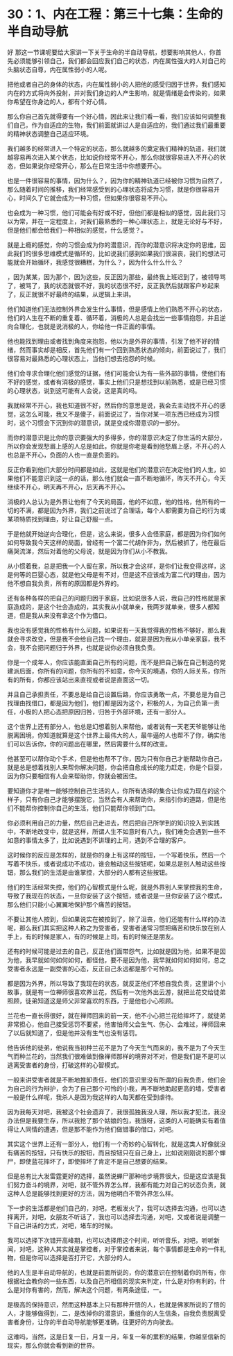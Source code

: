 # 30：1、内在工程：第三十七集：生命的半自动导航

好 那这一节课呢要给大家讲一下关于生命的半自动导航，想要影响其他人，你首先必须能够引领自己，我们都会回应我们自己的状态，内在属性强大的人对自己的头脑状态自尊，内在属性弱小的人呢。

把他或者自己的身体的状态，内在属性弱小的人把他的感受归因于世界，我们感知内在的方式将向外投射，并对我们身边的人产生影响，就是情绪是会传染的，如果你希望在你身边的人，都有个好心情。

那么你自己首先就得要有一个好心情，因此来让我们看一看，我们应该如何调整我们自己，作为自适应的生物，我们前面就讲过人是自适应的，我们通过我们最重要的精神状态调整自己适应环境。

我们越多的经常进入一个特定的状态，那么就越多的奠定我们精神的轨道，我们就越容易再次进入某个状态，比如说你经常不开心，那么你就很容易进入不开心的状态，但如果说你经常开心，那么在日常生活中你想要开心。

也是一件很容易的事情，因为什么？，因为你的精神轨道已经被你习惯为自然了，那么随着时间的推移，我们经常感受到的心理状态将成为习惯，就是你很容易开心，时间久了它就会成为一种习惯，但如果你很容易不开心。

也会成为一种习惯，他们可能会有好或不好，但他们都是相似的感觉，因此我们习以为常，并在一定程度上，对我们最熟悉的一种心理状态上，就是无论好与不好，但是他们都会给我们一种相似的感觉，什么感觉？。

就是上瘾的感觉，你的习惯会成为你的潜意识，而你的潜意识将决定你的思维，因此我们的很多思维模式是循环的，比如说我们感到如果我们很沮丧，我们的想法可能就会开始循环，我感觉很糟糕，为什么？，因为什么什么什么？

，因为某某，因为那个，因为这些，反正因为那些，最终我上班迟到了，被领导骂了，被骂了，我的状态就很不好，我的状态很不好，反正我然后就跟客户吵起来了，反正就很不好最终的结果，从逻辑上来讲。

他们知道他们无法控制外界会发生什么事情，但是感情上他们熟悉不开心的状态，他们的人生在不断的重复着、循环着，消极的人总是会找出一些事情抱怨，并且逆向合理化，也就是说消极的人，你给他一件正面的事情。

他也能找到理由或者找到角度来抱怨，他以为是外界的事情，引发了他不好的情绪，然而事实却是相反，首先他们有一个回到熟悉状态的倾向，前面说过了，我们很容易对最熟悉的心理状态上，当他们想去抱怨的时候。

他们会寻求合理化他们感觉的证据，他们可能会认为有一些外部的事情，使他们有不好的感觉，或者有消极的感觉，事实上他们只是想找到以前熟悉，或是已经习惯的心理状态，说到这可能有人会说，这是真的吗。

我就经常不开心，我也知道很不好，然后你的意思是说，我会去主动找不开心的感觉，这怎么可能，我又不是傻子，前面说过了，当你对某一项东西已经成为习惯时，这个习惯会下沉到你的潜意识，就是变成你潜意识的一部分。

而你的潜意识是比你的意识要强大的多得多，你的潜意识决定了你生活的大部分，所以你会发现愁眉上感的人总是如此，你就是你老是看到他愁眉上感，不开心的人也总是不开心，负面的人也一直是负面的。

反正你看到他们大部分时间都是如此，这就是他们的潜意识在决定他们的人生，如果他们不能意识到这一点的话，那么他们就会一直不断地循环，昨天不开心，今天继续不开心，明天再不开心，后天再不开心。

消极的人总认为是外界让他有了今天的局面，他的不如意，他的性格，他所有的一切的不满，都是因为外界，我们之前说过了合理话，每个人都需要为自己的行为或某项特质找到理由，好让自己舒服一点。

于是他就开始逆向合理化，但是，这么来说，很多人会怪家庭，都是因为你们如何如何导致我今天这样的局面，曾经有一个富二代胡作非为，然后被抓了，他在最后痛哭流涕，然后对着他的父母说，就是因为你们从小不教我。

从小惯着我，总是把我一个人留在家，所以我才会这样，是你们让我变得这样，这是何等的巨婴心态，就是他父母是有不对，但是这不应该成为富二代的理由，因为他不想自我负责，所有的原因都是外界的。

还有各种各样的把自己的问题归因于家庭，比如说很多人说，我自己的性格就是家庭造成的，是这个社会造成的，其实我从小就单亲，我两岁就单亲，很多人都知道，但是我从来没有拿这个作为借口。

我也没有感觉我的性格有什么问题，如果说有一天我觉得我的性格不够好，那么我就会寻求改变，但是我不会给自己找一个理由，就是是因为我从小单亲家庭，我不会，我不会把问题归于外界，也就是说你必须自我负责。

你是一个成年人，你应该能直面自己所有的问题，而不是把自己躲在自己制造的党建派后面，你所有的问题，你所有的不如意，你今天的境遇，你的人际关系，你所有的所有，你都应该站出来直视或者说是直面这一切。

并且自己承担责任，不要总是给自己设置后路，你应该勇敢一点，不要总是为自己找理由找借口，都是因为他们，他们都是因为这个，积极的人，为自己负第一责任，小极的人把心态把原因归咎，归咎于外部环境，还有一部分人。

这个世界上还有部分人，他总是幻想着别人来帮他，或者说有一天老天爷能够让他脱离困境，你知道就算是这个世界上最伟大的人，最牛逼的人也帮不了你，确实他们可以告诉你，你的问题出在哪里，然后需要什么样的改变。

他甚至可以帮你动个手术，但是他也帮不了你，因为只有你自己才能帮助你自己，就是总是想着找别人来帮你解决问题，你会把自愈成长的能力赶走，你是个巨婴，因为你只要相信有人会来帮助你，你就会被困住。

要知道你才是唯一能够控制自己生活的人，你所有选择的集合让你成为现在的这个样子，只有你自己才能够摆脱它，当然会有人来帮助你，来指引你的道路，但是他们不能帮你控制你自己的生活，他们只能帮你领到门口。

你必须利用自己的力量，然后自己走进去，然后把自己所学到的知识投入到实践中，不断地改变中，就是这样，所谓人生不如意时有八九，我们难免会遇到一些不如意的事情太多了，比如说遇到不讲理的上司，遇到不合理的客户。

这时候你的反应是怎样的，就是你的身上有这样的按钮，一个写着快乐，然后一个写着不快乐，或者说成功不成功，谁会触动这些按钮呢，如果总是别人触动这些按钮，那么我们的生活是由谁掌控，大部分的人都有这些按钮。

他们的生活经常失控，他们的心智模式是什么呢，就是外界别人来掌控我的生命，导致了我现在的状态，一旦你安装了这个按钮，或者说是一旦你安装了这个模式，那么他们只能小心翼翼地保护那个痛苦的按钮。

不要让其他人按到，但如果说实在被按到了，除了沮丧，他们还能有什么样的办法呢，那么我们其实把这种人称之为受害者，受害者通常习惯把痛苦和快乐放在别人手上，有的时候是家人，有的时候是上司，有的时候还是朋友。

还有的时候可能是过去的自己，反正他们面带怨气，比如就是因为他，如果不是因为他，我早就如何如何如何，都怪他，要不是因为他，我早就如何如何如何，总之受害者永远是一副受害的心态，反正自己永远都是那个可怜的。

都是因为外界，所以导致了我现在的状态，就反正他们不想自我负责，这里讲个小故事，就是有一位禅师很喜欢养兰花，然后有一次他外出云游，就把兰花交给徒弟照顾，徒弟知道这是师父非常喜欢的东西，于是他也小心照顾。

兰花也一直长得很好，就在禅师回来的前一天，他不小心把兰花给摔坏了，就徒弟非常担心，他自己接受惩罚不要紧，他害怕师父会生气、伤心、会难过，禅师回来了以后就知道了，但是他并没有生气也没有惩罚。

他告诉他的徒弟，他说我当初种兰花不是为了今天生气而来的，我不是为了今天生气而种兰花的，当然我们很难做到像禅师那样的境界对不对，但是我们是不是可以逃离受害者的身份，打破这样的心智模式。

一般来讲受害者就是不断地推卸责任，他们的意识里没有所谓的自我负责，他们会为自己的行为辩护，会为了自己那个可怜的小我，再不断地助起更高的墙，受害者一般是什么样呢，我杀人是因为我这样的人每天都在受到虐待。

因为我每天对吧，我被这个社会遗弃了，我很孤独我没人理，所以我才犯法，我没办法但是我要生存，所以我抢了那个姑娘的包，我饿呀，这类的人可能确实有着值得让人同情的遭遇，但是那不能作为他们做错事的借口，对吧。

其实这个世界上还有一部分人，他们有一个奇妙的心智转化，就是这类人好像就没有痛苦的按钮，只有快乐的按钮，而且按钮只在自己身上，比如说刚刚说的那个蝉尸，即使蓝花摔坏了，即使摔坏了肯定不是自己想要的结果。

但是总有比大发雷霆更好的选择，虽然说蝉尸那种地步境界很大，但是这应该是我们努力奋斗的境界，对吧，就不管外界怎么样，我都有能力对自己的状态负责，就这种人总是能够找到更好的方法，因为他明白不管外界怎么样。

下一步的生活都是他们自己的，对吧，老板发火了，我可以选择去沟通，也可以选择离开，对吧，女朋友不听话了，我也可以选择去沟通，对吧，又或者说是调整一下自己讲话的方式，对吧，堵车的时候。

我可以选择下次错开高峰期，也可以选择用这个时间，听听音乐，对吧，听听新闻，对吧，这种人其实就是掌控者，对于掌控者来说，每个事情都是生命的一件礼物，但是你可以选择是否打开它，大部分的人。

他的人生是半自动导航的，也就是前面所说的，你的潜意识在控制着你的所有，你根据社会教你的一些东西，以及自己所相信的现实来判定，什么是对你有利的，什么是对你有害的，然而，解决这个问题，有两条途径，一。

是极高的保持意识，然而这种基本上只有那种开悟的人，也就是佛家所说的了悟的人，才能够做得到，二，是改掉你的潜意识，重组你的人生信条，自我负责脱离受害者身份，让你的半自动导航能够更准确，往更好的方向驶去。

这难吗，当然，这是日复一日，月复一月，年复一年的累积的结果，你越坚信新的现实，那么你就会看到新的世界。